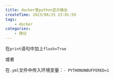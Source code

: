 ```yaml
---
title: docker里python显示输出
createTime: 2023/06/25 23:01:59
tags:
    - docker
categories:
    - 随记
---
```


在`print`语句中加上`flush=True`

或者

在`.yml`文件中传入环境变量：`- PYTHONUNBUFFERED=1`
